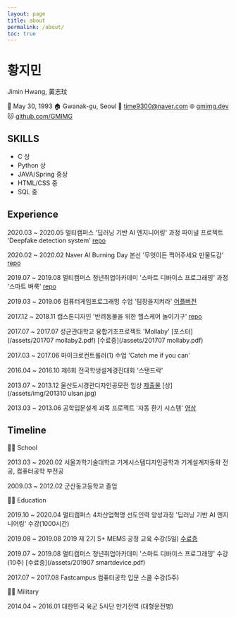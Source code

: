 ```yaml
---
layout: page
title: about
permalink: /about/
toc: true
---
```


# 황지민

Jimin Hwang, 黃志玟

🎂 May 30, 1993
🏠 Gwanak-gu, Seoul
📧 time9300@naver.com
🌐 [gmimg.dev](https://gmimg.dev)
🐱 [github.com/GMIMG](https://github.com/GMIMG)



## SKILLS

- C 상
- Python 상
- JAVA/Spring 중상
- HTML/CSS 중
- SQL 중



## Experience

2020.03 ~ 2020.05 멀티캠퍼스 '딥러닝 기반 AI 엔지니어링' 과정 파이널 프로젝트 'Deepfake detection system' [repo](https://github.com/GMIMG/Deepfake-Detection-System)

2020.02 ~ 2020.02 Naver AI Burning Day 본선 '무엇이든 찍어주세요 만물도감' [repo](https://github.com/GMIMG/Naver-AI-Burning-Day-NAIVER)

2019.07 ~ 2019.08 멀티캠퍼스 청년취업아카데미 '스마트 디바이스 프로그래밍' 과정 '스마트 벼룩' [repo](https://github.com/GMIMG/Smart-Flea)

2019.03 ~ 2019.06 컴퓨터게임프로그래밍 수업 '팀장을지켜라' [어플버전](https://play.google.com/store/apps/details?id=com.gibisoft.SaveTheTeamLeader&hl=ko)

2017.12 ~ 2018.11 캡스톤디자인 '반려동물을 위한 헬스케어 놀이기구' [repo](https://github.com/GMIMG/HealthCareToyForPet)

2017.07 ~ 2017.07 성균관대학교 융합기초프로젝트 'Mollaby' [포스터](/assets/201707 mollaby2.pdf) [수료증](/assets/201707 mollaby.pdf)

2017.03 ~ 2017.06 마이크로컨트롤러(1) 수업 'Catch me if you can'

2016.04 ~ 2016.10 제6회 전국학생설계경진대회 '스탠드락'

2013.07 ~ 2013.12 울산도시경관디자인공모전 입상 [제출물](/assets/img/ulsan.jpg) [상](/assets/img/201310 ulsan.jpg)

2013.03 ~ 2013.06 공학입문설계 과목 프로젝트 '자동 환기 시스템' [영상](https://youtu.be/VTyNFgjj47s)



## Timeline

👨‍🎓 School

2013.03 ~ 2020.02 서울과학기술대학교 기계시스템디자인공학과 기계설계자동화 전공, 컴퓨터공학 부전공

2009.03 ~ 2012.02 군산동고등학교 졸업

👨‍🏫 Education

2019.10 ~ 2020.04 멀티캠퍼스 4차산업혁명 선도인력 양성과정 '딥러닝 기반 AI 엔지니어링' 수강(1000시간)

2019.08 ~ 2019.08 2019 제 2기 S+ MEMS 공정 교육 수강(5일) [수료증](/assets/MEMS.pdf)

2019.07 ~ 2019.08 멀티캠퍼스 청년취업아카데미 '스마트 디바이스 프로그래밍' 수강(10주) [수료증](/assets/201907 smartdevice.pdf)

2017.07 ~ 2017.08 Fastcampus 컴퓨터공학 입문 스쿨 수강(5주)

👨‍✈️ Military

2014.04 ~ 2016.01 대한민국 육군 5사단 만기전역 (대형운전병)

